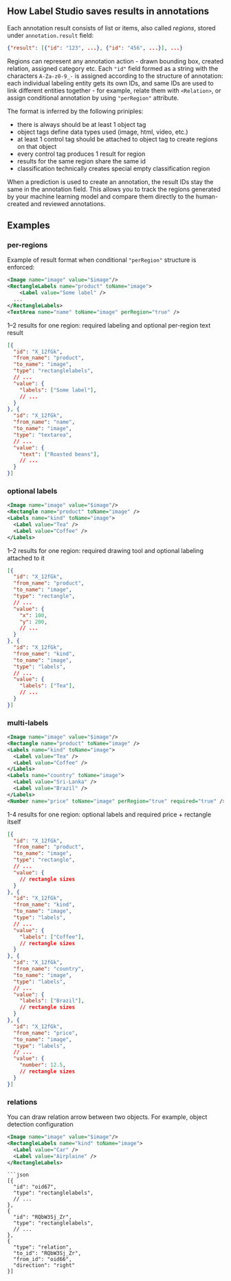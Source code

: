 ## How Label Studio saves results in annotations

Each annotation result consists of list or items, also called _regions_, stored under `annotation.result` field:
```json
{"result": [{"id": "123", ...}, {"id": "456", ...}], ...}
```
Regions can represent any annotation action - drawn bounding box, created relation, assigned category etc. Each `"id"` field formed as a string with the characters `A-Za-z0-9_-` is assigned according to the structure of annotation: each individual labeling entity gets its own IDs, and same IDs are used to link different entities together - for example, relate them with `<Relation>`, or assign conditional annotation by using `"perRegion"` attribute.

The format is inferred by the following priniples:
- there is always should be at least 1 object tag
- object tags define data types used (image, html, video, etc.)
- at least 1 control tag should be attached to object tag to create regions on that object
- every control tag produces 1 result for region
- results for the same region share the same id
- classification technically creates special empty classification region

When a prediction is used to create an annotation, the result IDs stay the same in the annotation field. This allows you to track the regions generated by your machine learning model and compare them directly to the human-created and reviewed annotations.

## Examples


### per-regions
Example of result format when conditional `"perRegion"` structure is enforced:

```xml
<Image name="image" value="$image"/>
<RectangleLabels name="product" toName="image">
	<Label value="Some label" />
  ...
</RectangleLabels>
<TextArea name="name" toName="image" perRegion="true" />
```

1–2 results for one region: required labeling and optional per-region text result

```json
[{
  "id": "X_12fGk",
  "from_name": "product",
  "to_name": "image",
  "type": "rectanglelabels",
  // ...
  "value": {
    "labels": ["Some label"],
    // ...
  }
}, {
  "id": "X_12fGk",
  "from_name": "name",
  "to_name": "image",
  "type": "textarea",
  // ...
  "value": {
    "text": ["Roasted beans"],
    // ...
  }
}]
```

### optional labels

```xml
<Image name="image" value="$image"/>
<Rectangle name="product" toName="image" />
<Labels name="kind" toName="image">
  <Label value="Tea" />
  <Label value="Coffee" />
</Labels>
```

1–2 results for one region: required drawing tool and optional labeling attached to it

```json
[{
  "id": "X_12fGk",
  "from_name": "product",
  "to_name": "image",
  "type": "rectangle",
  // ...
  "value": {
    "x": 100,
    "y": 200,
    // ...
  }
}, {
  "id": "X_12fGk",
  "from_name": "kind",
  "to_name": "image",
  "type": "labels",
  // ...
  "value": {
    "labels": ["Tea"],
    // ...
  }
}]
```

### multi-labels

```xml
<Image name="image" value="$image"/>
<Rectangle name="product" toName="image" />
<Labels name="kind" toName="image">
  <Label value="Tea" />
  <Label value="Coffee" />
</Labels>
<Labels name="country" toName="image">
  <Label value="Sri-Lanka" />
  <Label value="Brazil" />
</Labels>
<Number name="price" toName="image" perRegion="true" required="true" />
```

1-4 results for one region: optional labels and required price + rectangle itself

```json
[{
  "id": "X_12fGk",
  "from_name": "product",
  "to_name": "image",
  "type": "rectangle",
  // ...
  "value": {
    // rectangle sizes
  }
}, {
  "id": "X_12fGk",
  "from_name": "kind",
  "to_name": "image",
  "type": "labels",
  // ...
  "value": {
    "labels": ["Coffee"],
    // rectangle sizes
  }
}, {
  "id": "X_12fGk",
  "from_name": "country",
  "to_name": "image",
  "type": "labels",
  // ...
  "value": {
    "labels": ["Brazil"],
    // rectangle sizes
  }
}, {
  "id": "X_12fGk",
  "from_name": "price",
  "to_name": "image",
  "type": "labels",
  // ...
  "value": {
    "number": 12.5,
    // rectangle sizes
  }
}]
```
### relations
You can draw relation arrow between two objects. For example, object detection configuration
```xml
<Image name="image" value="$image"/>
<RectangleLabels name="kind" toName="image">
  <Label value="Car" />
  <Label value="Airplaine" />
</RectangleLabels>
```
```
```json
[{
  "id": "oid67",
  "type": "rectanglelabels",
  // ...
},
{
  "id": "RQbW3Sj_Zr",
  "type": "rectanglelabels",
  // ...
},
{
  "type": "relation",
  "to_id": "RQbW3Sj_Zr",
  "from_id": "oid66",
  "direction": "right"
}]
```
